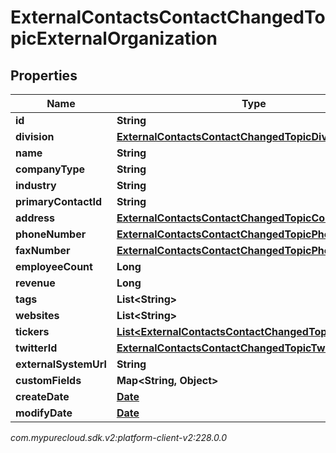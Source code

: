# ExternalContactsContactChangedTopicExternalOrganization


## Properties

| Name | Type | Description | Notes |
| ------------ | ------------- | ------------- | ------------- |
| **id** | **String** |  |  [optional] |
| **division** | [**ExternalContactsContactChangedTopicDivision**](ExternalContactsContactChangedTopicDivision) |  |  [optional] |
| **name** | **String** |  |  [optional] |
| **companyType** | **String** |  |  [optional] |
| **industry** | **String** |  |  [optional] |
| **primaryContactId** | **String** |  |  [optional] |
| **address** | [**ExternalContactsContactChangedTopicContactAddress**](ExternalContactsContactChangedTopicContactAddress) |  |  [optional] |
| **phoneNumber** | [**ExternalContactsContactChangedTopicPhoneNumber**](ExternalContactsContactChangedTopicPhoneNumber) |  |  [optional] |
| **faxNumber** | [**ExternalContactsContactChangedTopicPhoneNumber**](ExternalContactsContactChangedTopicPhoneNumber) |  |  [optional] |
| **employeeCount** | **Long** |  |  [optional] |
| **revenue** | **Long** |  |  [optional] |
| **tags** | **List&lt;String&gt;** |  |  [optional] |
| **websites** | **List&lt;String&gt;** |  |  [optional] |
| **tickers** | [**List&lt;ExternalContactsContactChangedTopicTicker&gt;**](ExternalContactsContactChangedTopicTicker) |  |  [optional] |
| **twitterId** | [**ExternalContactsContactChangedTopicTwitterId**](ExternalContactsContactChangedTopicTwitterId) |  |  [optional] |
| **externalSystemUrl** | **String** |  |  [optional] |
| **customFields** | **Map&lt;String, Object&gt;** |  |  [optional] |
| **createDate** | [**Date**](Date) |  |  [optional] |
| **modifyDate** | [**Date**](Date) |  |  [optional] |




_com.mypurecloud.sdk.v2:platform-client-v2:228.0.0_
